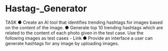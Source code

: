 # Hastag-_Generator
TASK 
● Create an AI tool that identifies trending hashtags for images based on the content of the image. 
● Generate top 10 trending hashtags which are related to the content of each photo given in the test case. Use the following images as test cases - Link 
● Provide an interface a user can generate hashtags for any image by uploading images.
